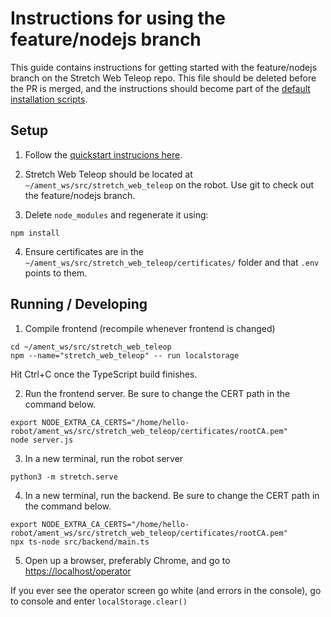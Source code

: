 # Instructions for using the feature/nodejs branch

This guide contains instructions for getting started with the feature/nodejs branch on the Stretch Web Teleop repo. This file should be deleted before the PR is merged, and the instructions should become part of the [default installation scripts](https://github.com/hello-robot/stretch_install/).

## Setup

 1. Follow the [quickstart instrucions here](https://github.com/hello-robot/stretchpy/?tab=readme-ov-file#quickstart).

 2. Stretch Web Teleop should be located at `~/ament_ws/src/stretch_web_teleop` on the robot. Use git to check out the feature/nodejs branch.

 3. Delete `node_modules` and regenerate it using:

```
npm install
```

 4. Ensure certificates are in the `~/ament_ws/src/stretch_web_teleop/certificates/` folder and that `.env` points to them.

## Running / Developing

1. Compile frontend (recompile whenever frontend is changed)
```
cd ~/ament_ws/src/stretch_web_teleop
npm --name="stretch_web_teleop" -- run localstorage
```
Hit Ctrl+C once the TypeScript build finishes.

2. Run the frontend server. Be sure to change the CERT path in the command below.
```
export NODE_EXTRA_CA_CERTS="/home/hello-robot/ament_ws/src/stretch_web_teleop/certificates/rootCA.pem"
node server.js
```

3. In a new terminal, run the robot server
```
python3 -m stretch.serve
```

4. In a new terminal, run the backend. Be sure to change the CERT path in the command below.
```
export NODE_EXTRA_CA_CERTS="/home/hello-robot/ament_ws/src/stretch_web_teleop/certificates/rootCA.pem"
npx ts-node src/backend/main.ts
```

5. Open up a browser, preferably Chrome, and go to [https://localhost/operator](https://localhost/operator)

If you ever see the operator screen go white (and errors in the console), go to console and enter `localStorage.clear()`
